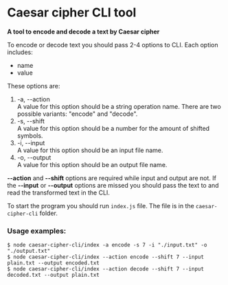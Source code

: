 # Caesar cipher CLI tool

**A tool to encode and decode a text by Caesar cipher**

To encode or decode text you should pass 2-4 options to CLI. Each option includes:
* name
* value

These options are:
1. -a, --action  
A value for this option should be a string operation name. There are two possible variants: "encode" and "decode".
1. -s, --shift  
A value for this option should be a number for the amount of shifted symbols.
1. -i, --input  
A value for this option should be an input file name.
1. -o, --output  
A value for this option should be an output file name.

**--action** and **--shift** options are required while input and output are not. If the **--input** or **--output** options are missed you should pass the text to and read the transformed text in the CLI.

To start the program you should run ```index.js``` file. The file is in the ```caesar-cipher-cli``` folder.

### Usage examples:

```$ node caesar-cipher-cli/index -a encode -s 7 -i "./input.txt" -o "./output.txt"```    
```$ node caesar-cipher-cli/index --action encode --shift 7 --input plain.txt --output encoded.txt```    
```$ node caesar-cipher-cli/index --action decode --shift 7 --input decoded.txt --output plain.txt```   